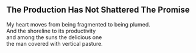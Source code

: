 The Production Has Not Shattered The Promise
--------------------------------------------
My heart moves from being fragmented to being plumed.  
And the shoreline to its productivity  
and among the suns the delicious one  
the man covered with vertical pasture.  
